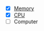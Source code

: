 - [x] [Memory](https://github.com/ackintosh/nand2tetris/blob/master/05/Memory.hdl)
- [x] [CPU](https://github.com/ackintosh/nand2tetris/blob/master/05/CPU.hdl)
- [ ] Computer
